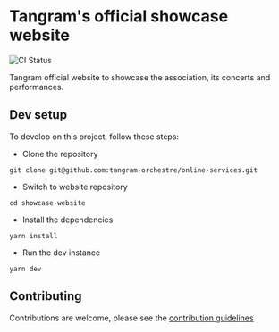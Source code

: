 # Tangram's official showcase website

![CI Status](https://github.com/tangram-orchestre/showcase-website/actions/workflows/ci.yml/badge.svg)

Tangram official website to showcase the association, its concerts and performances.

## Dev setup

To develop on this project, follow these steps:

- Clone the repository

```
git clone git@github.com:tangram-orchestre/online-services.git
```

- Switch to website repository

```
cd showcase-website
```

- Install the dependencies

```
yarn install
```

- Run the dev instance

```
yarn dev
```

## Contributing

Contributions are welcome, please see the [contribution guidelines](CONTRIBUTING.md)
